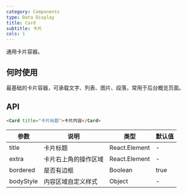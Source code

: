 ```yaml
---
category: Components
type: Data Display
title: Card
subtitle: 卡片
cols: 1
---
```


通用卡片容器。

## 何时使用

最基础的卡片容器，可承载文字、列表、图片、段落，常用于后台概览页面。

## API

```html
<Card title="卡片标题">卡片内容</Card>
```

| 参数     | 说明           | 类型     | 默认值       |
|----------|----------------|----------|--------------|
| title    | 卡片标题 | React.Element   |  -  |
| extra    | 卡片右上角的操作区域 | React.Element   | - |
| bordered | 是否有边框 | Boolean   |  true  |
| bodyStyle | 内容区域自定义样式 | Object   |  -  |
